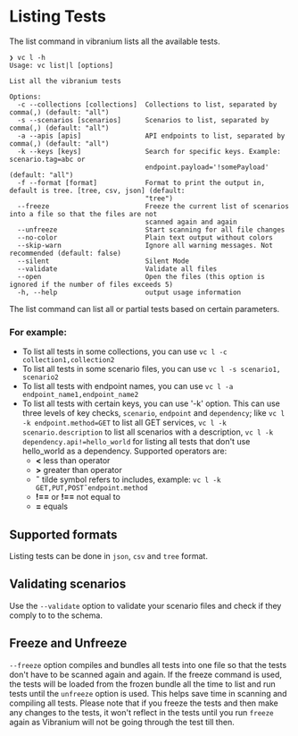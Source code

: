 # Listing Tests

The list command in vibranium lists all the available tests.

```shell
❯ vc l -h                
Usage: vc list|l [options]

List all the vibranium tests

Options:
  -c --collections [collections]  Collections to list, separated by comma(,) (default: "all")
  -s --scenarios [scenarios]      Scenarios to list, separated by comma(,) (default: "all")
  -a --apis [apis]                API endpoints to list, separated by comma(,) (default: "all")
  -k --keys [keys]                Search for specific keys. Example: scenario.tag=abc or
                                  endpoint.payload='!somePayload' (default: "all")
  -f --format [format]            Format to print the output in, default is tree. [tree, csv, json] (default:
                                  "tree")
  --freeze                        Freeze the current list of scenarios into a file so that the files are not
                                  scanned again and again
  --unfreeze                      Start scanning for all file changes
  --no-color                      Plain text output without colors
  --skip-warn                     Ignore all warning messages. Not recommended (default: false)
  --silent                        Silent Mode
  --validate                      Validate all files
  --open                          Open the files (this option is ignored if the number of files exceeds 5)
  -h, --help                      output usage information
```



The list command can list all or partial tests based on certain parameters. 

### For example:

- To list all tests in some collections, you can use `vc l -c collection1,collection2`
- To list all tests in some scenario files, you can use `vc l -s scenario1, scenario2`
- To list all tests with endpoint names, you can use `vc l -a endpoint_name1,endpoint_name2`
- To list all tests with certain keys, you can use '-k' option. This can use three levels of key checks, `scenario`, `endpoint` and `dependency`; like `vc l -k endpoint.method=GET` to list all GET services, `vc l -k scenario.description` to list all scenarios with a description, `vc l -k dependency.api!=hello_world` for listing all tests that don't use hello_world as a dependency. Supported operators are:
  - **<** less than operator
  - **>** greater than operator
  - **˜** tilde symbol refers to includes, example: `vc l -k GET,PUT,POST˜endpoint.method`
  - **!==** or **!==** not equal to
  - **=** equals



## Supported formats

Listing tests can be done in `json`, `csv` and `tree` format.


## Validating scenarios
Use the `--validate` option to validate your scenario files and check if they comply to to the schema.


## Freeze and Unfreeze

`--freeze` option compiles and bundles all tests into one file so that the tests don't have to be scanned again and again. If the freeze command is used, the tests will be loaded from the frozen bundle all the time to list and run tests until the `unfreeze` option is used. This helps save time in scanning and compiling all tests. Please note that if you freeze the tests and then make any changes to the tests, it won't reflect in the tests until you run `freeze` again as Vibranium will not be going through the test till then.

